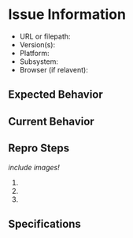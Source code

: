 
# Issue Information

  - URL or filepath:
  - Version(s):
  - Platform:
  - Subsystem:
  - Browser (if relavent):
  
  
## Expected Behavior


## Current Behavior


## Repro Steps

*include images!*

  1.
  2.
  3.

## Specifications

  
